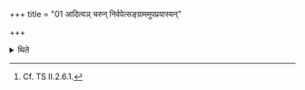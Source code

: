+++
title = "01 आदित्यञ् चरुन् निर्वपेत्सङ्ग्राममुपप्रयास्यन्"

+++

<details><summary>थिते</summary>

1. One who is going to (fight in) the battle should perform an offering of rice-pap for Aditi.[^1]  

[^1]: Cf. TS II.2.6.1.  
</details>
